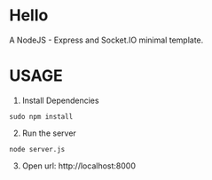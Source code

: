 # Hello
A NodeJS - Express and Socket.IO minimal template.

# USAGE

1. Install Dependencies
```
sudo npm install
```

2. Run the server
```
node server.js
```

3. Open url: http://localhost:8000

